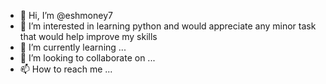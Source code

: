 - 👋 Hi, I’m @eshmoney7
- 👀 I’m interested in learning python and would appreciate any minor task that would help improve my skills
- 🌱 I’m currently learning ...
- 💞️ I’m looking to collaborate on ...
- 📫 How to reach me ...

<!---
eshmoney7/eshmoney7 is a ✨ special ✨ repository because its `README.md` (this file) appears on your GitHub profile.
You can click the Preview link to take a look at your changes.
--->
